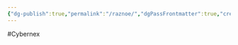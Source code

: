 ```yaml
---
{"dg-publish":true,"permalink":"/raznoe/","dgPassFrontmatter":true,"created":"2025-06-23T10:40:02.079+08:00","updated":"2025-06-23T21:52:04.479+08:00"}
---
```





#Cybernex
 